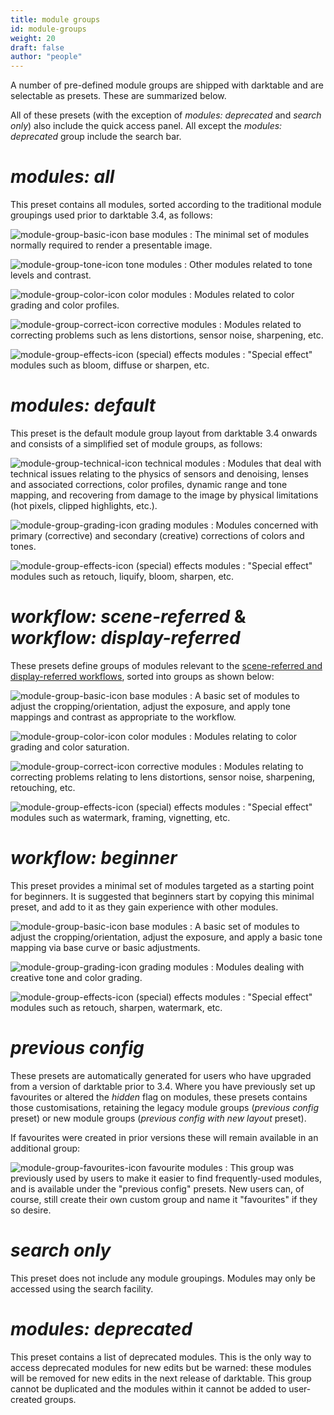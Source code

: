 ```yaml
---
title: module groups
id: module-groups
weight: 20
draft: false
author: "people"
---
```


A number of pre-defined module groups are shipped with darktable and are selectable as presets. These are summarized below.

All of these presets (with the exception of _modules: deprecated_ and _search only_) also include the quick access panel. All except the _modules: deprecated_ group include the search bar.

# _modules: all_

This preset contains all modules, sorted according to the traditional module groupings used prior to darktable 3.4, as follows:

![module-group-basic-icon](./manage-module-layouts/module-group-basic-icon.png#icon) base modules
: The minimal set of modules normally required to render a presentable image.

![module-group-tone-icon](./manage-module-layouts/module-group-tone-icon.png#icon) tone modules
: Other modules related to tone levels and contrast.

![module-group-color-icon](./manage-module-layouts/module-group-color-icon.png#icon) color modules
: Modules related to color grading and color profiles.

![module-group-correct-icon](./manage-module-layouts/module-group-correct-icon.png#icon) corrective modules
: Modules related to correcting problems such as lens distortions, sensor noise, sharpening, etc.

![module-group-effects-icon](./manage-module-layouts/module-group-effects-icon.png#icon) (special) effects modules
: "Special effect" modules such as bloom, diffuse or sharpen, etc.

# _modules: default_

This preset is the default module group layout from darktable 3.4 onwards and consists of a simplified set of module groups, as follows:

![module-group-technical-icon](./manage-module-layouts/module-group-technical-icon.png#icon) technical modules
: Modules that deal with technical issues relating to the physics of sensors and denoising, lenses and associated corrections, color profiles, dynamic range and tone mapping, and recovering from damage to the image by physical limitations (hot pixels, clipped highlights, etc.).

![module-group-grading-icon](./manage-module-layouts/module-group-grading-icon.png#icon) grading modules
: Modules concerned with primary (corrective) and secondary (creative) corrections of colors and tones.

![module-group-effects-icon](./manage-module-layouts/module-group-effects-icon.png#icon) (special) effects modules
: "Special effect" modules such as retouch, liquify, bloom, sharpen, etc.

# _workflow: scene-referred_ & _workflow: display-referred_

These presets define groups of modules relevant to the [scene-referred and display-referred workflows](../pixelpipe/the-pixelpipe-and-module-order.md#module-order-and-workflows), sorted into groups as shown below:

![module-group-basic-icon](./manage-module-layouts/module-group-basic-icon.png#icon) base modules
: A basic set of modules to adjust the cropping/orientation, adjust the exposure, and apply tone mappings and contrast as appropriate to the workflow.

![module-group-color-icon](./manage-module-layouts/module-group-color-icon.png#icon) color modules
: Modules relating to color grading and color saturation.

![module-group-correct-icon](./manage-module-layouts/module-group-correct-icon.png#icon) corrective modules
: Modules relating to correcting problems relating to lens distortions, sensor noise, sharpening, retouching, etc.

![module-group-effects-icon](./manage-module-layouts/module-group-effects-icon.png#icon) (special) effects modules
: "Special effect" modules such as watermark, framing, vignetting, etc.

# _workflow: beginner_

This preset provides a minimal set of modules targeted as a starting point for beginners. It is suggested that beginners start by copying this minimal preset, and add to it as they gain experience with other modules. 

![module-group-basic-icon](./manage-module-layouts/module-group-basic-icon.png#icon) base modules
: A basic set of modules to adjust the cropping/orientation, adjust the exposure, and apply a basic tone mapping via base curve or basic adjustments.

![module-group-grading-icon](./manage-module-layouts/module-group-grading-icon.png#icon) grading modules
: Modules dealing with creative tone and color grading.

![module-group-effects-icon](./manage-module-layouts/module-group-effects-icon.png#icon) (special) effects modules
: "Special effect" modules such as retouch, sharpen, watermark, etc.

# _previous config_

These presets are automatically generated for users who have upgraded from a version of darktable prior to 3.4. Where you have previously set up favourites or altered the _hidden_ flag on modules, these presets contains those customisations, retaining the legacy module groups (_previous config_ preset) or new module groups (_previous config with new layout_ preset).

If favourites were created in prior versions these will remain available in an additional group:

![module-group-favourites-icon](./manage-module-layouts/module-group-favorites-icon.png#icon) favourite modules
: This group was previously used by users to make it easier to find frequently-used modules, and is available under the "previous config" presets. New users can, of course, still create their own custom group and name it "favourites" if they so desire.

# _search only_

This preset does not include any module groupings. Modules may only be accessed using the search facility.

# _modules: deprecated_

This preset contains a list of deprecated modules. This is the only way to access deprecated modules for new edits but be warned: these modules will be removed for new edits in the next release of darktable. This group cannot be duplicated and the modules within it cannot be added to user-created groups.

